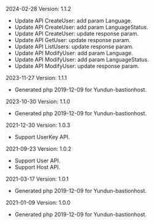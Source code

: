 2024-02-28 Version: 1.1.2
- Update API CreateUser: add param Language.
- Update API CreateUser: add param LanguageStatus.
- Update API CreateUser: update response param.
- Update API GetUser: update response param.
- Update API ListUsers: update response param.
- Update API ModifyUser: add param Language.
- Update API ModifyUser: add param LanguageStatus.
- Update API ModifyUser: update response param.


2023-11-27 Version: 1.1.1
- Generated php 2019-12-09 for Yundun-bastionhost.

2023-10-30 Version: 1.1.0
- Generated php 2019-12-09 for Yundun-bastionhost.

2021-12-30 Version: 1.0.3
- Support UserKey API.

2021-09-23 Version: 1.0.2
- Support User API.
- Support Host API.

2021-03-17 Version: 1.0.1
- Generated php 2019-12-09 for Yundun-bastionhost.

2021-01-09 Version: 1.0.0
- Generated php 2019-12-09 for Yundun-bastionhost.

